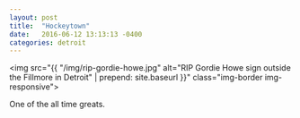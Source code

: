 ```yaml
---
layout: post
title:  "Hockeytown"
date:   2016-06-12 13:13:13 -0400
categories: detroit
---
```

<!-- testing -->
<img src="{{ "/img/rip-gordie-howe.jpg" alt="RIP Gordie Howe sign outside the Fillmore in Detroit" | prepend: site.baseurl }}" class="img-border img-responsive">
<p>One of the all time greats.</p>
